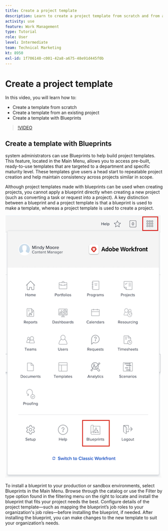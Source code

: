 ```yaml
---
title: Create a project template
description: Learn to create a project template from scratch and from an existing template.
activity: use
feature: Work Management
type: Tutorial
role: User
level: Intermediate
team: Technical Marketing
kt: 8950
exl-id: 1f706148-c001-42a8-a675-48e91d445f0b
---
```

# Create a project template

In this video, you will learn how to:

* Create a template from scratch
* Create a template from an existing project
* Create a template with Blueprints

>[!VIDEO](https://video.tv.adobe.com/v/335210/?quality=12)

## Create a template with Blueprints 

  system administrators can use Blueprints to help build project templates. This feature, located in the Main Menu, allows you to access pre-built, ready-to-use templates that are targeted to a department and specific maturity level. These templates give users a head start to repeatable project creation and help maintain consistency across projects similar in scope. 

Although project templates made with blueprints can be used when creating projects, you cannot apply a blueprint directly when creating a new project (such as converting a task or request into a project). A key distinction between a blueprint and a project template is that a blueprint is used to make a template, whereas a project template is used to create a project. 

![Blueprints in Main Menu](assets/pt-blueprints-01.png)

To install a blueprint to your production or sandbox environments, select Blueprints in the Main Menu. Browse through the catalog or use the Filter by type option found in the filtering menu on the right to locate and install the blueprint that fits your project needs the best. Configure details of the project template—such as mapping the blueprint’s job roles to your organization's job roles—before installing the blueprint, if needed. After installing the blueprint, you can make changes to the new template to suit your organization’s needs.
